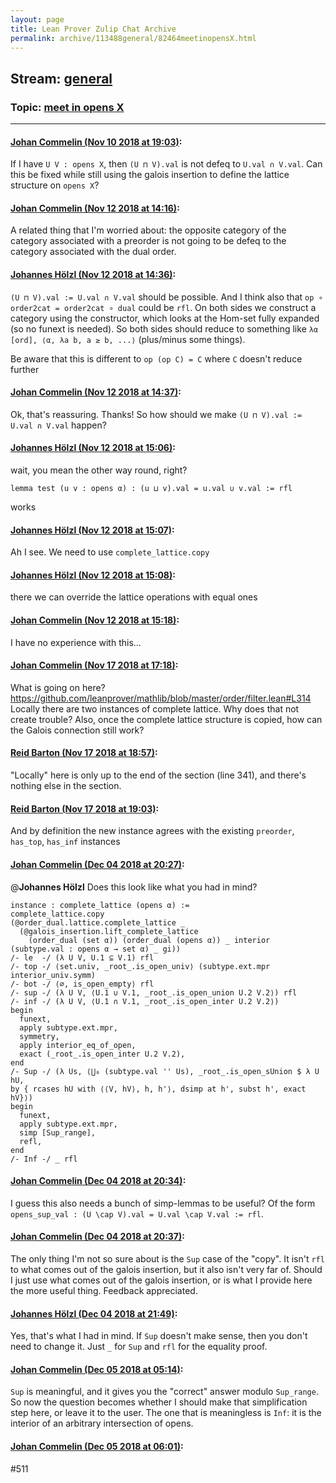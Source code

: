 ```yaml
---
layout: page
title: Lean Prover Zulip Chat Archive 
permalink: archive/113488general/82464meetinopensX.html
---
```


## Stream: [general](index.html)
### Topic: [meet in opens X](82464meetinopensX.html)

---

#### [Johan Commelin (Nov 10 2018 at 19:03)](https://leanprover.zulipchat.com/#narrow/stream/113488-general/topic/meet%20in%20opens%20X/near/147442296):
If I have `U V : opens X`, then `(U ⊓ V).val` is not defeq to `U.val ∩ V.val`. Can this be fixed while still using the galois insertion to define the lattice structure on `opens X`?

#### [Johan Commelin (Nov 12 2018 at 14:16)](https://leanprover.zulipchat.com/#narrow/stream/113488-general/topic/meet%20in%20opens%20X/near/147524558):
A related thing that I'm worried about: the opposite category of the category associated with a preorder is not going to be defeq to the category associated with the dual order.

#### [Johannes Hölzl (Nov 12 2018 at 14:36)](https://leanprover.zulipchat.com/#narrow/stream/113488-general/topic/meet%20in%20opens%20X/near/147525462):
`(U ⊓ V).val := U.val ∩ V.val` should be possible. And I think also that `op ∘ order2cat = order2cat ∘ dual` could be `rfl`. On both sides we construct a category using the constructor, which looks at the Hom-set fully expanded (so no funext is needed). So both sides should reduce to something like `λα [ord], ⟨α, λa b, a ≥ b, ...⟩` (plus/minus some things).

Be aware that this is different to `op (op C) = C` where `C` doesn't reduce further

#### [Johan Commelin (Nov 12 2018 at 14:37)](https://leanprover.zulipchat.com/#narrow/stream/113488-general/topic/meet%20in%20opens%20X/near/147525508):
Ok, that's reassuring. Thanks!
So how should we make `(U ⊓ V).val := U.val ∩ V.val` happen?

#### [Johannes Hölzl (Nov 12 2018 at 15:06)](https://leanprover.zulipchat.com/#narrow/stream/113488-general/topic/meet%20in%20opens%20X/near/147526957):
wait, you mean the other way round, right?
```lean
lemma test (u v : opens α) : (u ⊔ v).val = u.val ∪ v.val := rfl
```
works

#### [Johannes Hölzl (Nov 12 2018 at 15:07)](https://leanprover.zulipchat.com/#narrow/stream/113488-general/topic/meet%20in%20opens%20X/near/147527006):
Ah I see. We need to use `complete_lattice.copy`

#### [Johannes Hölzl (Nov 12 2018 at 15:08)](https://leanprover.zulipchat.com/#narrow/stream/113488-general/topic/meet%20in%20opens%20X/near/147527078):
there we can override the lattice operations with equal ones

#### [Johan Commelin (Nov 12 2018 at 15:18)](https://leanprover.zulipchat.com/#narrow/stream/113488-general/topic/meet%20in%20opens%20X/near/147527609):
I have no experience with this...

#### [Johan Commelin (Nov 17 2018 at 17:18)](https://leanprover.zulipchat.com/#narrow/stream/113488-general/topic/meet%20in%20opens%20X/near/147882867):
What is going on here? https://github.com/leanprover/mathlib/blob/master/order/filter.lean#L314
Locally there are two instances of complete lattice. Why does that not create trouble?
Also, once the complete lattice structure is copied, how can the Galois connection still work?

#### [Reid Barton (Nov 17 2018 at 18:57)](https://leanprover.zulipchat.com/#narrow/stream/113488-general/topic/meet%20in%20opens%20X/near/147885913):
"Locally" here is only up to the end of the section (line 341), and there's nothing else in the section.

#### [Reid Barton (Nov 17 2018 at 19:03)](https://leanprover.zulipchat.com/#narrow/stream/113488-general/topic/meet%20in%20opens%20X/near/147886091):
And by definition the new instance agrees with the existing `preorder`, `has_top`, `has_inf` instances

#### [Johan Commelin (Dec 04 2018 at 20:27)](https://leanprover.zulipchat.com/#narrow/stream/113488-general/topic/meet%20in%20opens%20X/near/150871778):
@**Johannes Hölzl** Does this look like what you had in mind?
```lean
instance : complete_lattice (opens α) :=
complete_lattice.copy
(@order_dual.lattice.complete_lattice _
  (@galois_insertion.lift_complete_lattice
    (order_dual (set α)) (order_dual (opens α)) _ interior (subtype.val : opens α → set α) _ gi))
/- le  -/ (λ U V, U.1 ⊆ V.1) rfl
/- top -/ ⟨set.univ, _root_.is_open_univ⟩ (subtype.ext.mpr interior_univ.symm)
/- bot -/ ⟨∅, is_open_empty⟩ rfl
/- sup -/ (λ U V, ⟨U.1 ∪ V.1, _root_.is_open_union U.2 V.2⟩) rfl
/- inf -/ (λ U V, ⟨U.1 ∩ V.1, _root_.is_open_inter U.2 V.2⟩)
begin
  funext,
  apply subtype.ext.mpr,
  symmetry,
  apply interior_eq_of_open,
  exact (_root_.is_open_inter U.2 V.2),
end
/- Sup -/ (λ Us, ⟨⋃₀ (subtype.val '' Us), _root_.is_open_sUnion $ λ U hU,
by { rcases hU with ⟨⟨V, hV⟩, h, h'⟩, dsimp at h', subst h', exact hV}⟩)
begin
  funext,
  apply subtype.ext.mpr,
  simp [Sup_range],
  refl,
end
/- Inf -/ _ rfl
```

#### [Johan Commelin (Dec 04 2018 at 20:34)](https://leanprover.zulipchat.com/#narrow/stream/113488-general/topic/meet%20in%20opens%20X/near/150872320):
I guess this also needs a bunch of simp-lemmas to be useful?
Of the form `opens_sup_val : (U \cap V).val = U.val \cap V.val := rfl`.

#### [Johan Commelin (Dec 04 2018 at 20:37)](https://leanprover.zulipchat.com/#narrow/stream/113488-general/topic/meet%20in%20opens%20X/near/150872680):
The only thing I'm not so sure about is the `Sup` case of the "copy". It isn't `rfl` to what comes out of the galois insertion, but it also isn't very far of. Should I just use what comes out of the galois insertion, or is what I provide here the more useful thing. Feedback appreciated.

#### [Johannes Hölzl (Dec 04 2018 at 21:49)](https://leanprover.zulipchat.com/#narrow/stream/113488-general/topic/meet%20in%20opens%20X/near/150877968):
Yes, that's what I had in mind. If `Sup` doesn't make sense, then you don't need to change it. Just `_` for `Sup` and `rfl` for the equality proof.

#### [Johan Commelin (Dec 05 2018 at 05:14)](https://leanprover.zulipchat.com/#narrow/stream/113488-general/topic/meet%20in%20opens%20X/near/150901943):
`Sup` is meaningful, and it gives you the "correct" answer modulo `Sup_range`. So now the question becomes whether I should make that simplification step here, or leave it to the user.
The one that is meaningless is `Inf`: it is the interior of an arbitrary intersection of opens.

#### [Johan Commelin (Dec 05 2018 at 06:01)](https://leanprover.zulipchat.com/#narrow/stream/113488-general/topic/meet%20in%20opens%20X/near/150903641):
#511

